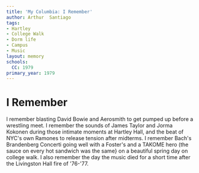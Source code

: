 ```yaml
---
title: 'My Columbia: I Remember'
author: Arthur  Santiago
tags:
- Hartley
- College Walk
- Dorm life
- Campus
- Music
layout: memory
schools:
  CC: 1979
primary_year: 1979
---
```

# I Remember

I remember blasting David Bowie and Aerosmith to get pumped up before a wrestling meet. I remember the sounds of James Taylor and Jorma Kokonen during those intimate moments at Hartley Hall, and the beat of NYC's own Ramones to release tension after midterms. I remember Bach's Brandenberg Concerti going well with a Foster's and a TAKOME hero (the sauce on every hot sandwich was the same} on a beautiful spring day on college walk. I also remember the day the music died for a short time after the Livingston Hall fire of '76-'77.
